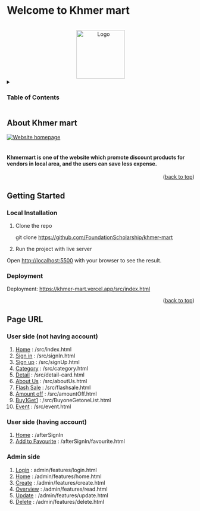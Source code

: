 # Welcome to Khmer mart
<a name="readme-top"></a>

<!-- PROJECT LOGO -->
<br />
<div align="center">
  <a href="https://khmer-mart.vercel.app/src/index.html">
    <img src="https://khmer-mart.vercel.app/Img/logo.png" alt="Logo" width="130" height="auto"/>
  </a>
</div>



<!-- TABLE OF CONTENTS -->
<details>
  <summary><h3>Table of Contents</h3></summary>
  <ol>
    <li>
      <a href="#about-khmer-mart">About Khmer mart</a>
    </li>
    <li>
      <a href="#getting-started">Getting Started</a>
      <ul>
        <li><a href="#local-installation">Local Installation</a></li>
        <li><a href="#deployment">Deployment</a></li>
      </ul>
    </li>
    <li><a href="#page-url">Page URL</a></li>
  </ol>
</details>



<!-- ABOUT THE PROJECT -->
## About Khmer mart
 <a href="https://khmer-mart.vercel.app/src/index.html">
    <img src="https://cms.istad.co/uploads/Screenshot_2023_12_25_200256_b84b41c553.png" alt="Website homepage" width="auto" height="auto"/>
 </a>
<br/>
<br />
<h4>Khmermart is one of the website which promote discount products for vendors in local area, and the users can save less expense.</h4>

<p align="right">(<a href="#readme-top">back to top</a>)</p>

<!-- GETTING STARTED -->
## Getting Started

### Local Installation


1. Clone the repo
   
   git clone https://github.com/FoundationScholarship/khmer-mart
   
2. Run the project with live server
   
   
Open [http://localhost:5500](http://localhost:5500) with your browser to see the result.

### Deployment

Deployment: https://khmer-mart.vercel.app/src/index.html

<p align="right">(<a href="#readme-top">back to top</a>)</p>



<!-- Page URL -->
## Page URL

### User side (not having account)

01. [Home](https://khmer-mart.vercel.app/src/index.html) : /src/index.html
02. [Sign in](https://khmer-mart.vercel.app/src/signIn.html) : /src/signIn.html
03. [Sign up](https://khmer-mart.vercel.app/src/signUp.html) : /src/signUp.html
04. [Category](https://khmer-mart.vercel.app/src/category.html) : /src/category.html
05. [Detail](https://khmer-mart.vercel.app/src/detail-card.html) : /src/detail-card.html
06. [About Us](https://khmer-mart.vercel.app/src/aboutUs.html) : /src/aboutUs.html
07. [Flash Sale](https://khmer-mart.vercel.app/src/flashsale.html) : /src/flashsale.html
08. [Amount off](https://khmer-mart.vercel.app/src/amountOff.html) : /src/amountOff.html
09. [Buy1Get1](https://khmer-mart.vercel.app/src/BuyoneGetoneList.html) : /src/BuyoneGetoneList.html
10. [Event](https://khmer-mart.vercel.app/src/event.html) : /src/event.html

### User side (having account) 
01. [Home](https://khmer-mart.vercel.app/afterSignIn) : /afterSignIn
02. [Add to Favourite](https://khmer-mart.vercel.app/afterSignIn/favourite.html) : /afterSignIn/favourite.html

### Admin side
01. [Login](https://khmer-mart.vercel.app/admin/features/login.html) : admin/features/login.html
02. [Home](https://khmer-mart.vercel.app/admin/features/home.html) : /admin/features/home.html
03. [Create](https://khmer-mart.vercel.app/admin/features/create.html) : /admin/features/create.html
04. [Overview](https://khmer-mart.vercel.app/admin/features/read.html) : /admin/features/read.html
05. [Update](https://khmer-mart.vercel.app/admin/features/update.html) : /admin/features/update.html
06. [Delete](https://khmer-mart.vercel.app/admin/features/delete.html) : /admin/features/delete.html
